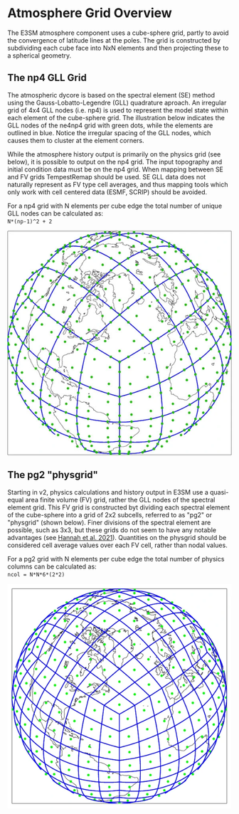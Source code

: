 # Atmosphere Grid Overview

The E3SM atmosphere component uses a cube-sphere grid, partly to avoid the convergence of latitude lines at the poles. The grid is constructed by subdividing each cube face into NxN elements and then projecting these to a spherical geometry.

## The np4 GLL Grid

The atmospheric dycore is based on the spectral element (SE) method using the Gauss-Lobatto-Legendre (GLL) quadrature aproach. An irregular grid of 4x4 GLL nodes (i.e. np4) is used to represent the model state within each element of the cube-sphere grid. The illustration below indicates the GLL nodes of the ne4np4 grid with green dots, while the elements are outlined in blue. Notice the irregular spacing of the GLL nodes, which causes them to cluster at the element corners.

While the atmosphere history output is primarily on the physics grid (see below), it is possible to output on the np4 grid. The input topography and initial condition data must be on the np4 grid. When mapping between SE and FV grids TempestRemap should be used. SE GLL data does not naturally represent as FV type cell averages, and thus mapping tools which only work with cell centered data (ESMF, SCRIP) should be avoided.  

For a np4 grid with N elements per cube edge the total number of unique GLL nodes can be calculated as:  
`N*(np-1)^2 + 2`

![ne4np4 grid illustration](grid_illustration_ne4np4.png)

## The pg2 "physgrid"

Starting in v2, physics calculations and history output in E3SM use a quasi-equal area finite volume (FV) grid, rather the GLL nodes of the spectral element grid. This FV grid is constructed byt dividing each spectral element of the cube-sphere into a grid of 2x2 subcells, referred to as "pg2" or "physgrid" (shown below). Finer divisions of the spectral element are possible, such as 3x3, but these grids do not seem to have any notable advantages (see [Hannah et al. 2021](https://agupubs.onlinelibrary.wiley.com/doi/full/10.1029/2020MS002419)). Quantities on the physgrid should be considered cell average values over each FV cell, rather than nodal values.

For a pg2 grid with N elements per cube edge the total number of physics columns can be calculated as:  
`ncol = N*N*6*(2*2)` 

![ne4pg2 grid illustration](grid_illustration_ne4pg2.png)
